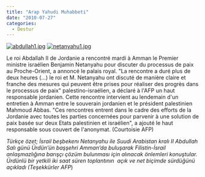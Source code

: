 ```yaml
---
title: "Arap Yahudi Muhabbeti"
date: "2010-07-27"
categories: 
  - Destur
---
```


[![abdullah1.jpg](/uploads/2010/07/abdullah1.jpg)](/uploads/2010/07/abdullah1.jpg "abdullah1.jpg") [![netanyahu1.jpg](/uploads/2010/07/netanyahu1.jpg)](/uploads/2010/07/netanyahu1.jpg "netanyahu1.jpg")                                

Le roi Abdallah II de Jordanie a rencontré mardi à Amman le Premier ministre israélien Benjamin Netanyahu pour discuter du processus de paix au Proche-Orient, a annoncé le palais royal. "La rencontre a duré plus de deux heures (...) le roi et M. Netanyahu ont discuté de manière claire et franche des mesures qui peuvent être prises pour réaliser des progrès dans le processus de paix" palestino-israélien, a déclaré à l'AFP un haut responsable jordanien. Cette rencontre intervient au lendemain d'un entretien à Amman entre le souverain jordanien et le président palestinien Mahmoud Abbas. "Ces rencontres entrent dans le cadre des efforts de la Jordanie avec toutes les parties concernées pour parvenir à une solution de paix basée sur deux Etats palestinien et israélien", a ajouté le haut responsable sous couvert de l'anonymat. (Courtoisie AFP)

_Türkçe özet; İsrail beşbekenı Netanyahu ile Suudi Arabistan kralı II Abdullah Salı günü Ürdün’ün başşehri Amman’da buluşarak Filistin-İsrail anlaşmazlığına barışçı çözüm bulunması için alınacak önlemleri konuştular. Ürdünlü bir yetkili iki saat süren toplantının  açık ve net biçimde sürdüğünü açıkladı (Teşekkürler AFP_)
